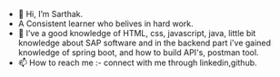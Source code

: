 - 👋 Hi, I’m Sarthak.
- A Consistent learner who belives in hard work.
- 🌱 I’ve a good knowledge of HTML, css, javascript, java, little bit knowledge about SAP software and in the backend part i've gained knowledge of spring boot, and how to build API's, postman tool.
- 📫 How to reach me :- connect with me through linkedin,github. 

<!---
Sarthak9131/Sarthak9131 is a ✨ special ✨ repository because its `README.md` (this file) appears on your GitHub profile.
You can click the Preview link to take a look at your changes.
--->
